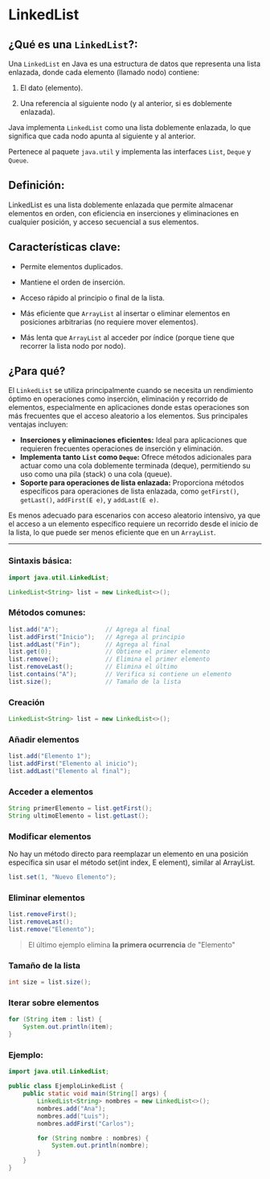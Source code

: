 # LinkedList

## ¿Qué es una `LinkedList`?:

Una `LinkedList` en Java es una estructura de datos que representa una lista enlazada, donde cada elemento (llamado nodo) contiene:

1. El dato (elemento).

2. Una referencia al siguiente nodo (y al anterior, si es doblemente enlazada).

Java implementa `LinkedList` como una lista doblemente enlazada, lo que significa que cada nodo apunta al siguiente y al anterior.

Pertenece al paquete `java.util` y implementa las interfaces `List`, `Deque` y `Queue`.

## Definición:

LinkedList es una lista doblemente enlazada que permite almacenar elementos en orden, con eficiencia en inserciones y eliminaciones en cualquier posición, y acceso secuencial a sus elementos.

## Características clave:

- Permite elementos duplicados.

- Mantiene el orden de inserción.

- Acceso rápido al principio o final de la lista.

- Más eficiente que `ArrayList` al insertar o eliminar elementos en posiciones arbitrarias (no requiere mover elementos).

- Más lenta que `ArrayList` al acceder por índice (porque tiene que recorrer la lista nodo por nodo).

## ¿Para qué?

El `LinkedList` se utiliza principalmente cuando se necesita un rendimiento óptimo en operaciones como inserción, eliminación y recorrido de elementos, especialmente en aplicaciones donde estas operaciones son más frecuentes que el acceso aleatorio a los elementos. Sus principales ventajas incluyen:

- **Inserciones y eliminaciones eficientes:** Ideal para aplicaciones que requieren frecuentes operaciones de inserción y eliminación.
- **Implementa tanto `List` como `Deque`:** Ofrece métodos adicionales para actuar como una cola doblemente terminada (deque), permitiendo su uso como una pila (stack) o una cola (queue).
- **Soporte para operaciones de lista enlazada:** Proporciona métodos específicos para operaciones de lista enlazada, como `getFirst()`, `getLast()`, `addFirst(E e)`, y `addLast(E e)`.

Es menos adecuado para escenarios con acceso aleatorio intensivo, ya que el acceso a un elemento específico requiere un recorrido desde el inicio de la lista, lo que puede ser menos eficiente que en un `ArrayList`.

---

### Sintaxis básica:

```java
import java.util.LinkedList;

LinkedList<String> list = new LinkedList<>();
```

### Métodos comunes:

```java
list.add("A");             // Agrega al final
list.addFirst("Inicio");   // Agrega al principio
list.addLast("Fin");       // Agrega al final
list.get(0);               // Obtiene el primer elemento
list.remove();             // Elimina el primer elemento
list.removeLast();         // Elimina el último
list.contains("A");        // Verifica si contiene un elemento
list.size();               // Tamaño de la lista
```

### Creación

```java
LinkedList<String> list = new LinkedList<>();
```

### Añadir elementos

```java
list.add("Elemento 1");
list.addFirst("Elemento al inicio");
list.addLast("Elemento al final");
```

### Acceder a elementos

```java
String primerElemento = list.getFirst();
String ultimoElemento = list.getLast();
```

### Modificar elementos

No hay un método directo para reemplazar un elemento en una posición específica sin usar el método set(int index, E element), similar al ArrayList.

```java
list.set(1, "Nuevo Elemento");
```

### Eliminar elementos

```java
list.removeFirst();
list.removeLast();
list.remove("Elemento");
```

> El último ejemplo elimina **la primera ocurrencia** de "Elemento"

### Tamaño de la lista

```java
int size = list.size();
```

### Iterar sobre elementos

```java
for (String item : list) {
    System.out.println(item);
}
```

### Ejemplo: 

```java
import java.util.LinkedList;

public class EjemploLinkedList {
    public static void main(String[] args) {
        LinkedList<String> nombres = new LinkedList<>();
        nombres.add("Ana");
        nombres.add("Luis");
        nombres.addFirst("Carlos");

        for (String nombre : nombres) {
            System.out.println(nombre);
        }
    }
}
```

